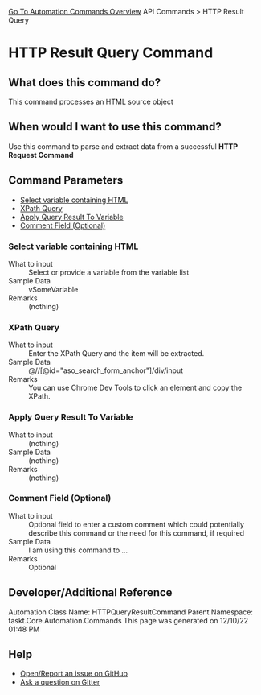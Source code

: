 <!--TITLE: HTTP Result Query Command -->
<!-- SUBTITLE: a command in the API Commands group. -->
[Go To Automation Commands Overview](/automation-commands.md)
API Commands &gt; HTTP Result Query


# HTTP Result Query Command


## What does this command do?
This command processes an HTML source object


## When would I want to use this command?
Use this command to parse and extract data from a successful **HTTP Request Command**


## Command Parameters
- [Select variable containing HTML](#param_0)
- [XPath Query](#param_1)
- [Apply Query Result To Variable](#param_2)
- [Comment Field (Optional)](#param_3)


<a id="param_0"></a>
### Select variable containing HTML


<dl>
<dt>What to input</dt><dd>Select or provide a variable from the variable list</dd>
<dt>Sample Data</dt><dd>vSomeVariable</dd>
<dt>Remarks</dt><dd>(nothing)</dd>
</dl>




<a id="param_1"></a>
### XPath Query


<dl>
<dt>What to input</dt><dd>Enter the XPath Query and the item will be extracted.</dd>
<dt>Sample Data</dt><dd>@//[@id="aso_search_form_anchor"]/div/input</dd>
<dt>Remarks</dt><dd>You can use Chrome Dev Tools to click an element and copy the XPath.</dd>
</dl>




<a id="param_2"></a>
### Apply Query Result To Variable


<dl>
<dt>What to input</dt><dd>(nothing)</dd>
<dt>Sample Data</dt><dd>(nothing)</dd>
<dt>Remarks</dt><dd>(nothing)</dd>
</dl>




<a id="param_3"></a>
### Comment Field (Optional)


<dl>
<dt>What to input</dt><dd>Optional field to enter a custom comment which could potentially describe this command or the need for this command, if required</dd>
<dt>Sample Data</dt><dd>I am using this command to ...</dd>
<dt>Remarks</dt><dd>Optional</dd>
</dl>




## Developer/Additional Reference
Automation Class Name: HTTPQueryResultCommand
Parent Namespace: taskt.Core.Automation.Commands
This page was generated on 12/10/22 01:48 PM


## Help
- [Open/Report an issue on GitHub](https://github.com/rcktrncn/taskt/issues/new)
- [Ask a question on Gitter](https://gitter.im/taskt-rpa/Lobby)
